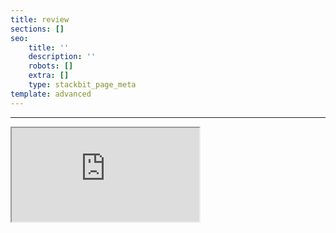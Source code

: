 ```yaml
---
title: review
sections: []
seo:
    title: ''
    description: ''
    robots: []
    extra: []
    type: stackbit_page_meta
template: advanced
---
```


---

<iframe src="https://cdpn.io/bgoonz/fullpage/zYwRKxP" loading="lzay">



## description: Review

# Review-Of-Previous-Concepts

### Review of Concepts

### Running JS Locally Concepts

-   Match the commands `ls`, `cd`, `pwd` to their descriptions
    -   `ls` lists contents of current directory
    -   `cd` changes current directory
        -   `cd ..` takes you up one level
        -   `cd` alone takes you back home
    -   `pwd` returns current directory
-   Given a folder structure diagram, a list of 'cd \(path\)' commands and target files, match the paths to the target files.
-   Use VSCode to create a folder. Within the folder create a .js file containing `console.log('hello new world');` and save it.
-   Use node to execute a JavaScript file in the terminal

### Plain Old JS Object Lesson Concepts

-   Label variables as either Primitive vs. Reference
    -   primitives: strings, booleans, numbers, null and undefined
        -   primitives are immutable
    -   refereces: objects \(including arrays\)
        -   references are mutable
-   Identify when to use `.` vs `[]` when accessing values of an object
    -   dot syntax `object.key`
        -   easier to read
        -   easier to write
        -   cannot use variables as keys
        -   keys cannot begin with a number
    -   bracket notation `object["key]`
        -   allows variables as keys
        -   strings that start with numbers can be use as keys
-   Write an object literal with a variable key using interpolation

    -   put it in brackets to access the value of the variable, rather than just make the value that string

        ```javascript
        let a = 'b';
        let obj = { a: 'letter_a', [a]: 'letter b' };
        ```

-   Use the `obj[key] !== undefined` pattern to check if a given variable that contains a key exists in an object
    -   can also use `(key in object)` syntax interchangeably \(returns a boolean\)
-   Utilize Object.keys and Object.values in a function
    -   `Object.keys(obj)` returns an array of all the keys in `obj`
    -   `Object.values(obj)` returns an array of the values in `obj`
-   Iterate through an object using a `for in` loop

    ```javascript
    let printValues = function (obj) {
        for (let key in obj) {
            let value = obj[key];
            console.log(value);
        }
    };
    ```

-   Define a function that utilizes `...rest` syntax to accept an arbitrary number of arguments

    -   `...rest` syntax will store all additional arguments in an array
    -   array will be empty if there are no additional arguments

        ```javascript
        let myFunction = function (str, ...strs) {
            console.log('The first string is ' + str);
            console.log('The rest of the strings are:');
            strs.forEach(function (str) {
                console.log(str);
            });
        };
        ```

###

-   Use `...spread` syntax for Object literals and Array literals

    ```javascript
    let arr1 = ['a', 'b', 'c'];
    let longer = [...arr1, 'd', 'e']; // ["a", "b", "c", "d", "e"]
    // without spread syntax, this would give you a nested array
    let withoutRest = [arr1, 'd', 'e']; // [["a", "b", "c"], "d", "e"]
    ```

-   Destructure an array to reference specific elements

    \`\`\`javascript

    let array = \[35,9\];

    let \[firstEl, secondEl\] = array;

    console.log\(firstEl\); // =&gt; 35

    console.log\(secondEl\); // =&gt; 9

// can also destructure using ... syntax let array = \[35,9,14\]; let \[head, ...tail\] = array; console.log\(head\); // =&gt; 35 console.log\(tail\); // =&gt; \[9, 14\]

````javascript
- Destructure an object to reference specific values
   - if you want to use variable names that don't match the keys, you can use aliasing
      - `let { oldkeyname: newkeyname } = object`
   - rule of thumb—only destructure values from objects that are two levels deep
```javascript
let obj = {
   name: "Wilfred",
   appearance: ["short", "mustache"],
   favorites: {
      color: "mauve",
      food: "spaghetti squash",
      number: 3
   }
}
// with variable names that match keys
let { name, appearance } = obj;
console.log(name); // "Wilfred"
console.log(appearance); // ["short", "mustache"]

// with new variable names (aliasing)
let {name: myName, appearance: myAppearance} = obj;

console.log(myName); // "Wilfred"
console.log(myAppearance); // ["short", "mustache"]

// in a function call
let sayHello = function({name}) {
console.log("Hello, " + name); // "Hello Wilfred"
}

// nested objects + aliasing
let { favorites: {color, food: vegetable} } = obj;
console.log(color, vegetable); //=> mauve spaghetti squash
````

-   Write a function that accepts a array as an argument and returns an object representing the count of each character in the array

    ```javascript
    //
    let elementCounts = function (array) {
        let obj = {};
        array.forEach(function (el) {
            if (el in obj) obj[el] += 1;
            else obj[el] = 1;
        });
        return obj;
    };
    console.log(elementCounts(['e', 'f', 'g', 'f'])); // => Object {e: 1, f: 2, g: 1}
    ```

### Callbacks Lesson Concepts

-   Given multiple plausible reasons, identify why functions are called "First Class Objects" in JavaScript.
    -   they can be stored in variables, passed as arguments to other functions, and serve as return value for a function
    -   supports same basic operations as other types \(strings, bools, numbers\)
    -   higher-order functions take functions as arguments or return functions as values
-   Given a code snippet containing an anonymous callback, a named callback, and multiple `console.log`s, predict what will be printed
    -   what is this referring to?
-   Write a function that takes in a value and two callbacks. The function should return the result of the callback that is greater.

```javascript
let greaterCB = function (val, callback1, callback2) {
    if (callback1(val) > callback2(val)) {
        return callback1(val);
    }
    return callback2(val);
};

let greaterCB = function (val, callback1, callback2) {
    if (callback1(val) > callback2(val)) {
        return callback1(val);
    }
    return callback2(val);
};
```

// shorter version let greaterCB = function\(val, callback1, callback2\) { return Math.max\(callback1\(val\), callback2\(val\)\); } // even shorter, cause why not let greaterCB = \(val, cb1, cb2\) =&gt; Math.max\(cb1\(val\), cb2\(val\)\);

````javascript
- Write a function, myMap, that takes in an array and a callback as arguments. The function should mimic the behavior of `Array#map`.
```javascript
let myMap = function(array, callback) {
   let newArr = [];
   for (let i = 0; i < array.length; i ++) {
      mapped = callback(array[i], i, array);
      newArr.push(mapped);
   }
   return newArr;
}
console.log( myMap([16,25,36], Math.sqrt)); // => [4, 5, 6];

let myMapArrow = (array, callback) => {
   let newArr = [];
   array.forEach( (ele, ind, array) => {
      newArr.push(callback(ele, ind, array));
   })
   return newArr;
}
console.log(myMapArrow([16,25,36], Math.sqrt)); // => [4, 5, 6];
````

-   Write a function, myFilter, that takes in an array and a callback as arguments. The function should mimic the behavior of `Array#filter`.

    ```javascript
    let myFilter = function (array, callback) {
        let filtered = [];
        for (let i = 0; i < array.length; i++) {
            if (callback(array[i])) {
                filtered.push(array[i], i, array);
            }
        }
    };
    ```

-   Write a function, myEvery, that takes in an array and a callback as arguments. The function should mimic the behavior of `Array#every`.

    ```javascript
    let myEvery = function (array, callback) {
        for (let i = 0; i < array.length; i++) {
            if (!callback(array[i], i, array)) {
                return false;
            }
        }
        return true;
    };
    // with arrow function syntax
    let myEvery = (array, callback) => {
        for (let i = 0; i < array.length; i++) {
            if (!callback(array[i])) {
                return false;
            }
        }
        return true;
    };
    ```

### Scope Lesson Concepts

-   Identify the difference between `const`, `let`, and `var` declarations
    -   `const` - cannot reassign variable, scoped to block
    -   `let` - can reassign variable, scoped to block
    -   `var` - outdated, may or may not be reassigned, scoped to function. can be not just reassigned, but also redeclared!
    -   a variable will always evaluate to the value it contains regardless of how it was declared
-   Explain the difference between `const`, `let`, and `var` declarations
    -   `var` is function scoped—so if you declare it anywhere in a function, the declaration \(but not assignment\) is "hoisted"
        -   so it will exist in memory as "undefined" which is bad and unpredictable
    -   `var` will also allow you to redeclare a variable, while `let` or `const` will raise a syntax error. you shouldn't be able to do that!
    -   `const` won't let you reassign a variable, but if it points to a mutable object, you will still be able to change the value by mutating the object
    -   block-scoped variables allow new variables with the same name in new scopes
    -   block-scoped still performs hoisting of all variables within the block, but it doesn't initialize to the value of `undefined` like `var` does, so it throws a specific reference error if you try to access the value before it has been declared
    -   if you do not use `var` or `let` or `const` when initializing, it will be declared as global—THIS IS BAD
        -   if you assign a value without a declaration, it exists in the global scope \(so then it would be accessible by all outer scopes, so bad\). however, there's no hoisting, so it doesn't exist in the scope until after the line is run
-   Predict the evaluation of code that utilizes function scope, block scope, lexical scope, and scope chaining
    -   scope of a program means the set of variables that are available for use within the program
    -   global scope is represented by the `window` object in the browser and the `global` object in Node.js
        -   global variables are available everywhere, and so increase the risk of name collisions
    -   local scope is the set of variables available for use within the function
        -   when we enter a function, we enter a new scope
        -   includes functions arguments, local variables declared inside function, and any variables that were already declared when the function is defined \(hmm about that last one\)
    -   for blocks \(denoted by curly braces `{}`, as in conditionals or `for` loops\), variables can be block scoped
    -   inner scope does not have access to variables in the outer scope
        -   scope chaining—if a given variable is not found in immediate scope, javascript will search all accessible outer scopes until variable is found
        -   so an inner scope can access outer scope variables
        -   but an outer scope can never access inner scope variables
-   Define an arrow function

    \`\`\`javascript

    let arrowFunction = \(param1, param2\) =&gt; {

    let sum = param1 + param2;

    return sum;

    }

// with 1 param you can remove parens around parameters let arrowFunction = param =&gt; { param += 1; return param; }

// if your return statement is one line, you can use implied return let arrowFunction = param =&gt; param + 1;

// you don't have to assign to variable, can be anonymous // if you never need to use it again param =&gt; param + 1;

\`\`\`

-   Given an arrow function, deduce the value of `this` without executing the code

    -   arrow functions are automatically bound to the context they were declared in
    -   unlike regular function which use the context they are invoked in \(unless they have been bound using `Function#bind`\)
    -   if you implement an arrow function as a method in an object the context it will be bound to is NOT the object itself, but the global context
    -   so you can't use an arrow function to define a method directly

        \`\`\`javascript

        let obj = {

        name: "my object",

        unboundFunc: function \(\) {

        return this.name;

        // this function will be able to be called on different objects

        },

###

boundToGlobal: \(\) =&gt; { return this.name; // this function, no matter how you call it, will be called // on the global object, and it cannot be rebound // this is because it was defined using arrow syntax },

```javascript
makeFuncBoundToObj: function () {
    return () => {
        return this.name;
    }
    // this function will return a function that will be bound
    // to the object where we call the outer method
    // because the arrow syntax is nested inside one of this
    // function's methods, it cannot be rebound
},

makeUnboundFunc: function () {
    return function () {
        return this.name;
    }
    //this function will return a function that will still be unbound
},

immediatelyInvokedFunc: function () {
    return this.name;
}(), // this property will be set to the return value of this anonymous function,
// which is invoked during the object definition;
// basically, it's a way to check the context inside of an object, at this moment

innerObj: {
    name: "inner object",
    innerArrowFunc: () =>  {
        return this.name;
    } // the context inside a nested object is not the parent, it's still
    // the global object. entering an object definition doesn't change the context
},


let otherObj = { name: "my other object" }
// call unboundFunc on obj, we get "my object" console.log("unboundFunc: ", obj.unboundFunc()); // => "my object" // assign unboundFunc to a variable and call it let newFunc = obj.unboundFunc; // this newFunc will default to being called on global object console.log("newFunc: ",newFunc()); // => undefined // but you could bind it directly to a different object if you wanted console.log("newFunc: ", newFunc.bind(otherObj)()); // "my other object"
// meanwhile, obj.boundToGlobal will only ever be called on global object console.log("boundToGlobal: ", obj.boundToGlobal()); //=> undefined let newBoundFunc = obj.boundToGlobal; console.log("newBoundFunc: ", newBoundFunc()); // => undefined // even if you try to directly bind to another object, it won't work! console.log("newBoundFunc: ", newBoundFunc.bind(otherObj)()); // => undefined
// let's make a new function that will always be bound to the context // where we call our function maker let boundFunc = obj.makeFuncBoundToObj();// note that we're invoking, not just assigning console.log("boundFunc: ", boundFunc()); // => "my object" // we can't rebind this function console.log("boundFunc: ", boundFunc.bind(otherObj)()) // =>"my object"
// but if I call makeFuncBoundToObj on another context // the new bound function is stuck with that other context let boundToOther = obj.makeFuncBoundToObj.bind(otherObj)(); console.log("boundToOther: ", boundToOther()); // => "my other object" console.log("boundToOther: ", boundToOther.bind(obj)()) // "my other object"
// the return value of my immediately invoked function // shows that the context inside of the object is the // global object, not the object itself // context only changes inside a function that is called // on an object console.log("immediatelyInvokedFunc: ", obj.immediatelyInvokedFunc); // => undefined
// even though we're inside a nested object, the context is // still the same as it was outside the outer object // in this case, the global object console.log("innerArrowFunc: ", obj.innerObj.innerArrowFunc()); // => undefined
```

}

````javascript
- Implement a closure and explain how the closure effects scope
   - a closure is "the combination of a function and the lexical environment within which that function was declared"
      - alternatively, "when an inner function uses or changes variables in an outer function"
   - closures have access to any variables within their own scope + scope of outer functions + global scope — the set of all these available variables is "lexical environemnt"
   - closure keeps reference to all variables **even if the outer function has returned**
      - each function has a private mutable state that cannot be accessed externally
      - the inner function will maintain a reference to the scope in which it was declared. so it has access to variables that were initialized in any outer scope—even if that scope
      - if a variable exists in the scope of what could have been accessed by a function (e.g. global scope, outer function, etc), does that variable wind up in the closure even if it never got accessed?
      - if you change the value of a variable (e.g. i++) you will change the value of that variable in the scope that it was declared in


```javascript
function createCounter() {
   // this function starts a counter at 0, then returns a
   // new function that can access and change that counter
   //
   // each new counter you create will have a single internal
   // state, that can be changed only by calling the function.
   // you can't access that state from outside of the function,
   // even though the count variable in question is initialized
   // by the outer function, and it remains accessible to the
   // inner function after the outer function returns.
   let count = 0;
   return function() {
      count ++;
      return count;
   }
}

let counter = createCounter();
console.log(counter()); //=> 1
console.log(counter()); //=> 2
// so the closure here comes into play because
// an inner function is accessing and changing
// a variable from an outer function

// the closure is the combination of the counter
// function and the all the variables that existed
// in the scope that it was declared in. because
// inner blocks/functions have access to outer
// scopes, that includes the scope of the outer
// function.

// so counter variable is a closure, in that
// it contains the inner count value that was
// initialized by the outer createCounter() function
// count has been captured or closed over

// this state is private, so if i run createCounter again
// i get a totally separate count that doesn't interact
// with the previous one and each of the new functions
// will have their own internal state based on the
// initial declaration in the now-closed outer function

let counter2 = createCounter();
console.log(counter2()); // => 1

// if i set a new function equal to my existing counter
// the internal state is shared with the new function
let counter3 = counter2;
console.log(counter3());
````

-   Define a method that references `this` on an object literal
    -   when we use `this` in a method it refers to the object that the method is invoked on
        -   it will let you access other pieces of information from within that object, or even other methods
        -   method style invocation - `object.method(args)` \(e.g. built in examples like `Array#push`, or `String#toUpperCase`\)
    -   context is set every time we invoke a function
    -   function style invocation sets the context to the global object no matter what
    -   being inside an object does not make the context that object! you still have to use method-style invocation
-   Utilize the built in `Function#bind` on a callback to maintain the context of this

    -   when we call bind on a function, we get an exotic function back—so the context will always be the same for that new function

    ```text
    let cat = {
    purr: function () {
    console.log("meow");
    },
    purrMore: function () {
    this.purr();
    },
    };
    let sayMeow = cat.purrMore; console.log(sayMeow()); // TypeError: this.purr is not a function


    // we can use the built in Function.bind to ensure our context, our this, // is the cat object let boundCat = sayMeow.bind(cat);
    boundCat(); // prints "meow"
    ```

    \`\`

###

###

````javascript
   - `bind` can also work with arguments, so you can have a version of a function with particular arguments and a particular context. the first arg will be the context aka the `this` you want it to use. the next arguments will be the functions arguments that you are binding
      - if you just want to bind it to those arguments in particular, you can use `null` as the first argument, so the context won't be bound, just the arguments
- Given a code snippet, identify what `this` refers to
   - important to recognize the difference between scope and context
      - scope works like a dictionary that has all the variables that are available within a given block, plus a pointer back the next outer scope (which itself has pointers to new scopes until you reach the global scope. so you can think about a whole given block's scope as a kind of linked list of dictionaries) (also, this is not to say that scope is actually implemented in this way, that is just the schema that i can use to understand it)
      - context refers to the value of the `this` keyword
   - the keyword `this` exists in every function and it evaluates to the object that is currently invoking that function
   - so the context is fairly straightforward when we talk about methods being called on specific objects
   - you could, however, call an object's method on something other than that object, and then this would refer to the context where/how it was called, e.g.
```javascript
let dog = {
   name: "Bowser",
   changeName: function () {
      this.name = "Layla";
  },
};

// note this is **not invoked** - we are assigning the function itself
let change = dog.changeName;
console.log(change()); // undefined

// our dog still has the same name
console.log(dog); // { name: 'Bowser', changeName: [Function: changeName] }

// instead of changing the dog we changed the global name!!!
console.log(this); // Object [global] {etc, etc, etc,  name: 'Layla'}
````

-   CALLING SOMETHING IN THE WRONG CONTEXT CAN MESS YOU UP!
    -   could throw an error if it expects this to have some other method or whatever that doesn't exist
    -   you could also overwrite values or assign values to exist in a space where they should not exist
-   if you call a function as a callback, it will set `this` to be the outer function itself, even if the function you were calling is a method that was called on a particular object

    ```text
    let cat = {
    purr: function () {
    console.log("meow");
    },
    purrMore: function () {
    this.purr();
    },
    };
    global.setTimeout(cat.purrMore, 5000); // 5 seconds later: TypeError: this.purr is not a function
    ```

we can use strict mode with `"use strict";` this will prevent you from accessing the global object with `this` in functions, so if you try to call `this` in the global context and change a value, you will get a type error, and the things you try to access will be undefined

###

let sayMeow = cat.purrMore; console.log\(sayMeow\(\)\); // TypeError: this.purr is not a function

// we can use the built in Function.bind to ensure our context, our `this`, // is the cat object let boundCat = sayMeow.bind\(cat\);

boundCat\(\); // prints "meow"

````text
   - `bind` can also work with arguments, so you can have a version of a function with particular arguments and a particular context. the first arg will be the context aka the `this` you want it to use. the next arguments will be the functions arguments that you are binding
      - if you just want to bind it to those arguments in particular, you can use `null` as the first argument, so the context won't be bound, just the arguments
- Given a code snippet, identify what `this` refers to
   - important to recognize the difference between scope and context
      - scope works like a dictionary that has all the variables that are available within a given block, plus a pointer back the next outer scope (which itself has pointers to new scopes until you reach the global scope. so you can think about a whole given block's scope as a kind of linked list of dictionaries) (also, this is not to say that scope is actually implemented in this way, that is just the schema that i can use to understand it)
      - context refers to the value of the `this` keyword
   - the keyword `this` exists in every function and it evaluates to the object that is currently invoking that function
   - so the context is fairly straightforward when we talk about methods being called on specific objects
   - you could, however, call an object's method on something other than that object, and then this would refer to the context where/how it was called, e.g.
```javascript
let dog = {
   name: "Bowser",
   changeName: function () {
      this.name = "Layla";
  },
};

// note this is **not invoked** - we are assigning the function itself
let change = dog.changeName;
console.log(change()); // undefined

// our dog still has the same name
console.log(dog); // { name: 'Bowser', changeName: [Function: changeName] }

// instead of changing the dog we changed the global name!!!
console.log(this); // Object [global] {etc, etc, etc,  name: 'Layla'}
````

-   CALLING SOMETHING IN THE WRONG CONTEXT CAN MESS YOU UP!
    -   could throw an error if it expects this to have some other method or whatever that doesn't exist
    -   you could also overwrite values or assign values to exist in a space where they should not exist
-   if you call a function as a callback, it will set `this` to be the outer function itself, even if the function you were calling is a method that was called on a particular object

    \`\`\`javascript

    let cat = {

    purr: function \(\) {

    console.log\("meow"\);

    },

    purrMore: function \(\) {

    this.purr\(\);

    },

    };

global.setTimeout\(cat.purrMore, 5000\); // 5 seconds later: TypeError: this.purr is not a function

\`\`\`

-   we can use strict mode with `"use strict";` this will prevent you from accessing the global object with `this` in functions, so if you try to call `this` in the global context and change a value, you will get a type error, and the things you try to access will be undefined

### POJOs

#### 1. Label variables as either Primitive vs. Reference

Javascript considers most data types to be 'primitive', these data types are immutable, and are passed by value. The more complex data types: Array and Object are mutable, are considered 'reference' data types, and are passed by reference.

-   Boolean - Primitive
-   Null - Primitive
-   Undefined - Primitive
-   Number - Primitive
-   String - Primitive
-   Array - Reference
-   Object - Reference
-   Function - Reference

#### 2. Identify when to use . vs \[\] when accessing values of an object

```javascript
let obj = { one: 1, two: 2 };

// Choose the square brackets property accessor when the property name is determined at
// runtime, or if the property name is not a valid identifier
let myKey = 'one';
console.log(obj[myKey]);

// Choose the dot property accessor when the property name is known ahead of time.
console.log(obj.two);
```

#### 3. Write an object literal with a variable key using interpolation

```javascript
let keyName = 'two';

// If the key is not known, you can use an alternative `[]` syntax for
// object initialization only
let obj2 = { [keyName]: 2 };
console.log(obj2);
```

#### 4. Use the obj\[key\] !== undefined pattern to check if a given variable that contains a key exists in an object

```javascript
function doesKeyExist(obj, key) {
    // obj[key] !== undefined
    // or:
    return key in obj;
}

let course = { bootcamp: 'Lambda', course: 'Bootcamp Prep' };
console.log(doesKeyExist(course, 'course')); // => true
console.log(doesKeyExist(course, 'name')); // => false
```

#### 5. Utilize Object.keys and Object.values in a function

```javascript
function printKeys(object) {
    return Object.keys(object);
}

function printValues(object) {
    return Object.values(object);
}

console.log(printKeys({ dog: 'Strelka', dog2: 'Belka' }));
console.log(printValues({ dog: 'Strelka', dog2: 'Belka' }));
```

#### 6. Iterate through an object using a for in loop

```javascript
let player = { name: 'Sergey', skill: 'hockey' };

for (let key in player) {
    console.log(key, player[key]);
}

console.log(Object.entries(player));
```

#### 7. Define a function that utilizes ...rest syntax to accept an arbitrary number of arguments

```javascript
function restSum(...otherNums) {
    let sum = 0;
    console.log(otherNums);
    otherNums.forEach(function (num) {
        sum += num;
    });

    return sum;
}

console.log(restSum(3, 5, 6)); // => 14
console.log(restSum(1, 2, 3, 4, 5, 6, 7, 8, 9)); // => 45
console.log(restSum(0)); // => 0
```

#### 8. Use ...spread syntax for Object literals and Array literals

```javascript
let numArray = [1, 2, 3];
let moreNums = [...numArray, 4, 5, 6];

console.log(moreNums);

let shoe = { color: 'red', size: 10 };
let newShoe = { ...shoe, brand: 'Nike', size: 12 };
console.log(newShoe);
newShoe.color = 'black';
console.log(newShoe);

console.log(shoe);
```

#### 9. Destructure an array to reference specific elements

```javascript
let arr = ['one', 'two', 'three'];

let [first] = arr;
console.log(first);
```

#### 10. Destructure an object to reference specific values

```javascript
let me = {
    name: 'Ian',
    instruments: ['bass', 'synth', 'guitar'],
    siblings: {
        brothers: ['Alistair'],
        sisters: ['Meghan']
    }
};

let {
    name,
    instruments: musical_instruments,
    siblings: { sisters }
} = me;

console.log(name);
console.log(musical_instruments);
console.log(sisters);
```

#### 11. Write a function that accepts a string as an argument and returns an object representing the count of each character in the array

```javascript
function charCount(inputString) {
    let res = inputString.split('').reduce(function (accum, el) {
        if (el in accum) {
            accum[el] = accum[el] + 1;
        } else {
            accum[el] = 1;
        }
        return accum;
    }, {});
    return res;
}

console.log(charCount('aaabbbeebbcdkjfalksdfjlkasdfasdfiiidkkdingds'));
```

###

### Review of Concepts

#### 1. Identify the difference between const, let, and var declarations

#### 2. Explain the difference between const, let, and var declarations

```javascript
var a = 'a';
```

-   `var` is the historical keyword used for variable declaration.
-   `var` declares variables in function scope, or global scope if not inside a function.
-   We consider `var` to be _deprecated_ and it is never used in this course.

```javascript
let b = 'b';
```

-   `let` is the keyword we use most often for variable declaration.
-   `let` declares variables in block scope.
-   variables declared with `let` are re-assignable.

```javascript
const c = 'c';
```

-   `const` is a specialized form of `let` that can only be used to **initialize** a variable.
-   Except when it is declared, you cannot assign to a `const` variable.
-   `const` scopes variables the same way that `let` does.

#### 3. Predict the evaluation of code that utilizes function scope, block scope, lexical scope, and scope chaining

Consider this `run` function, inside which `foo` and `bar` have `function scope`. `i` and `baz` are scoped to the block expression.

```javascript
// function and block scope in this example
function run() {
    var foo = 'Foo';
    let bar = 'Bar';

    console.log(foo, bar);

    {
        console.log(foo);
        let baz = 'Bazz';
        console.log(baz);
    }

    console.log(baz); // ReferenceError
}

run();
```

Notice that referencing `baz` from outside it's block results in JavaScript throwing a ReferenceError.

Consider this `run` function, inside of which `foo` has `function scope`.

```javascript
function run() {
    console.log(foo); // undefined
    var foo = 'Foo';
    console.log(foo); // Foo
}

run();
```

Consider this `func1` function and it's nested scopes.

```javascript
// global scope
function func1(arg1) {
    // func1 scope

    return function func2(arg2) {
        // func2 scope

        return function func3(arg3) {
            // func3 scope

            console.log(arg1, arg2, arg3);
        };
    };
}
```

#### 6. Implement a closure and explain how the closure effects scope

```javascript
const adder = (arg1) => {
    return (arg2) => {
        return arg1 + arg2;
    };
};

const func2 = adder(2);
const result = func2(2);
console.log(result); // => 4;
```

#### 4. Define an arrow function

```javascript
const returnValue = (val) => val;
```

This simple construct will create a function that accepts `val` as a parameter, and returns `val` immediately. We do not need to type `return val`, because this is a single-line function.

Identically, we could write

```javascript
const returnValue = (val) => {
    return val;
};
```

#### 5. Given an arrow function, deduce the value of `this` without executing the code

```javascript
function fDAdder(arr) {
    console.log(this);

    return arr.reduce((acc, ele) => {
        return acc + ele;
    });
}

fDAdder([1, 2, 4, 6]);
```

If we use a _function declaration_ style function, the `this` variable is set to the `global` object \(i.e. `Object [global]` in Node.JS and `Window` in your browser\).

```javascript
const adder = (arr) => {
    console.log(this);
    arr.reduce((acc, ele) => (sum += ele));
};
adder([1, 2, 4, 6]);
```

In this example, we use a _fat arrow_ style function. Note that when we declare a funciton like this `this` becomes

#### 7. Define a method that references this on an object literal

```javascript
const pokemon = {
    firstname: 'Pika',
    lastname: 'Chu',
    getPokeName: function () {
        const fullname = `${this.firstname} ${this.lastname}`;
        return fullname;
    }
};

console.log(pokemon.getPokeName());
```

#### 8. Utilize the built in Function\#bind on a callback to maintain the context of `this`

```javascript
const pokemon = {
    firstname: 'Pika',
    lastname: 'Chu',
    getPokeName: function () {
        const fullname = `${this.firstname} ${this.lastname}`;
        return fullname;
    }
};

const logPokemon = pokemon.getPokename.bind(pokemon);

logPokemon('sushi', 'algorithms'); // Pika Chu loves sushi and algorithms
```

#### 9. Given a code snippet, identify what `this` refers to

```javascript
function Person(name) {
    // this.name = name;
    // let that = this;

    setTimeout(function () {
        // console.log(this); // => Window
        // console.log(that); // => [Function] => Person
        // this.sayName(); // => no method error
        that.sayName();
    }, 1000);
}

Person.prototype.sayName = function () {
    console.log(this.name);
};

const jane = new Person('Jane');
```
